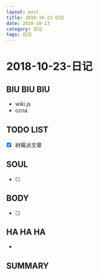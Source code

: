 ```yaml
---
layout: post
title: 2018-10-23-日记
date: 2018-10-23
category: 日记
tags: 日记
---
```

# 2018-10-23-日记
## BIU BIU BIU
- wiki.js
- ccna
 
## TODO LIST
- [x] 树莓派文章
 
 
## SOUL
- [ ] 
 
## BODY
- [ ] 
 
## HA HA HA
- 
 
## SUMMARY
 
 
